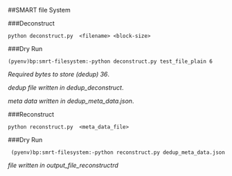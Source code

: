##SMART file System

###Deconstruct

```python deconstruct.py  <filename> <block-size>```

###Dry Run

```(pyenv)bp:smrt-filesystem:-python deconstruct.py test_file_plain 6```

*Required bytes to store (dedup) 36*.

*dedup file written in dedup_deconstruct*.

*meta data written in dedup_meta_data.json*.

###Reconstruct

```python reconstruct.py  <meta_data_file>```


###Dry Run

``` (pyenv)bp:smrt-filesystem:-python reconstruct.py dedup_meta_data.json```

*file written in output_file_reconstructrd*
